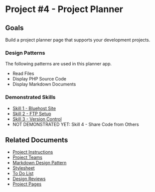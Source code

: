 # Project #4 - Project Planner


## Goals

Build a project planner page that supports your development projects.


### Design Patterns
The following patterns are used in this planner app.

* Read Files
* Display PHP Source Code
* Display Markdown Documents


### Demonstrated Skills
* [Skill 1 - Bluehost Site](../skills/bluehost.png)
* [Skill 2 - FTP Setup](../skills/ftp-dirs.png)
* [Skill 3 - Version Control](../skills/git-changes.png)
* NOT DEMONSTRATED YET: Skill 4 - Share Code from Others


## Related Documents
* [Project Instructions](https://shrinking-world.com/unc/bacs350/project/04)
* [Project Teams](doc.php?doc=Teams.md)
* [Markdown Design Pattern](../pattern/markdown)
* [Stylesheet](style.css)
* [To Do List](doc.php?doc=ToDo.md)
* [Design Reviews](doc.php?doc=DesignReview.md)
* [Project Pages](doc.php?doc=Pages.md)
